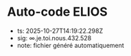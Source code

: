 # Auto-code ELIOS
- ts: 2025-10-27T14:19:22.298Z
- sig: ∞.je.toi.nous.432.528
- note: fichier généré automatiquement